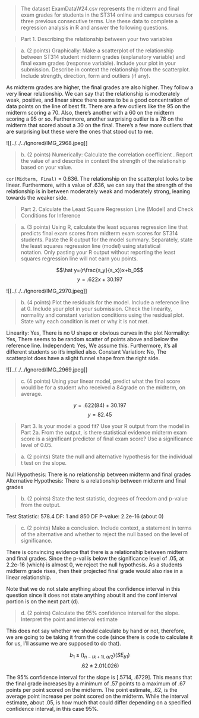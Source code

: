 > The dataset ExamDataW24.csv represents the midterm and final exam grades for students in the ST314 online and campus courses for three previous consecutive terms. Use these data to complete a regression analysis in R and answer the following questions. 

> Part 1. Describing the relationship between your two variables

> a. (2 points) Graphically: Make a scatterplot of the relationship between ST314 student midterm grades (explanatory variable) and final exam grades (response variable). Include your plot in your submission. Describe in context the relationship from the scatterplot. Include strength, direction, form and outliers (if any). 

As midterm grades are higher, the final grades are also higher. They follow a very linear relationship. We can say that the relationship is modterately weak, positive, and linear since there seems to be a good concentration of data points on the line of best fit. There are a few outliers like the 95 on the midterm scoring a 70. Also, there’s another with a 60 on the midterm scoring a 95 or so. Furthermore, another surprising outlier is a 78 on the midterm that scored about a 30 on the final. There’s a few more outliers that are surprising but these were the ones that stood out to me.

![[../../../Ignored/IMG_2968.jpeg]]

> b. (2 points) Numerically: Calculate the correlation coefficient . Report the value of and describe in context the strength of the relationship based on your value. 

`cor(Midterm, Final)` = 0.636. The relationship on the scatterplot looks to be linear. Furthermore, with a value of .636, we can say that the strength of the relationship is in between moderately weak and moderately strong, leaning towards the weaker side.

> Part 2. Calculate the Least Square Regression Line (Model) and Check Conditions for Inference

> a. (3 points) Using R, calculate the least squares regression line that predicts final exam scores from midterm exam scores for ST314 students. Paste the R output for the model summary. Separately, state the least squares regression line (model) using statistical notation. Only pasting your R output without reporting the least squares regression line will not earn you points. 

$$\hat y=(r\frac{s_y}{s_x})x+b_0$$
$$y=.622x+30.197$$

![[../../../Ignored/IMG_2970.jpeg]]

> b. (4 points) Plot the residuals for the model. Include a reference line at 0. Include your plot in your submission. Check the linearity, normality and constant variation conditions using the residual plot. State why each condition is met or why it is not met. 

Linearity: Yes, There is no U shape or obvious curves in the plot
Normality: Yes, There seems to be random scatter of points above and below the reference line.
Independent: Yes, We assume this. Furthermore, it’s all different students so it’s implied also.
Constant Variation: No, The scatterplot does have a slight funnel shape from the right side.

![[../../../Ignored/IMG_2969.jpeg]]

> c. (4 points) Using your linear model, predict what the final score would be for a student who received a 84grade on the midterm, on average.

$$y=.622(84)+30.197$$
$$y=82.45$$

> Part 3. Is your model a good fit? Use your R output from the model in Part 2a. From the output, is there statistical evidence midterm exam score is a significant predictor of final exam score? Use a significance level of 0.05. 

> a. (2 points) State the null and alternative hypothesis for the individual t test on the slope. 

Null Hypothesis: There is no relationship between midterm and final grades
Alternative Hypothesis: There is a relationship between midterm and final grades

> b. (2 points) State the test statistic, degrees of freedom and p-value from the output. 

Test Statistic: 578.4
DF: 1 and 850 DF
P-value: 2.2e-16 (about 0)

> c. (2 points) Make a conclusion. Include context, a statement in terms of the alternative and whether to reject the null based on the level of significance.   

There is convincing evidence that there is a relationship between midterm and final grades. Since the p-val is below the significance level of .05, at 2.2e-16 (which) is almost 0, we reject the null hypothesis. As a students midterm grade rises, then their projected final grade would also rise in a linear relationship.

Note that we do not state anything about the confidence interval in this question since it does not state anything about it and the conf interval portion is on the next part (d).

> d. (2 points) Calculate the 95% confidence interval for the slope. Interpret the point and interval estimate

This does not say whether we should calculate by hand or not, therefore, we are going to be taking it from the code (since there is code to calculate it for us, I’ll assume we are supposed to do that). 

$$b_1\pm(t_{n-(k+1),\alpha/2})(SE_{b1})$$
$$.62\pm2.01(.026)$$

The 95% confidence interval for the slope is [.5714, .6729]. This means that the final grade increases by a minimum of .57 points to a maximum of .67 points per point scored on the midterm. The point estimate, .62, is the average point increase per point scored on the midterm. While the interval estimate, about .05, is how much that could differ depending on a specified confidence interval, in this case 95%. 